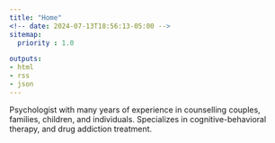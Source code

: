 ```yaml
---
title: "Home"
<!-- date: 2024-07-13T18:56:13-05:00 -->
sitemap:
  priority : 1.0

outputs:
- html
- rss
- json
---
```

Psychologist with many years of experience in counselling couples, families, children, and individuals. Specializes in cognitive-behavioral therapy, and drug addiction treatment.
